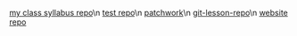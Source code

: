 [my class syllabus repo](https://github.com/green-fox-academy/chama-retros-syllabus "syllabus repo")\n
[test repo](https://github.com/MarekPoliak/test "test repo")\n
[patchwork](https://github.com/MarekPoliak "patchwork")\n
[git-lesson-repo](https://github.com/MarekPoliak/git-lesson-repository "git-lesson-repo")\n
[website repo](https://github.com/MarekPoliak/MarekPoliak.github.io "website")
